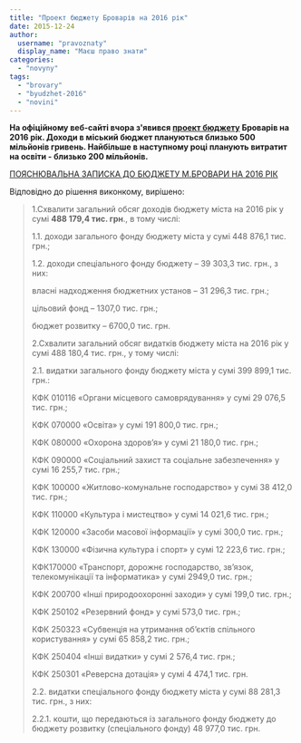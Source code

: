```yaml
---
title: "Проект бюджету Броварів на 2016 рік"
date: 2015-12-24
author: 
  username: "pravoznaty"
  display_name: "Маєш право знати"
categories: 
  - "novyny"
tags: 
  - "brovary"
  - "byudzhet-2016"
  - "novini"
---
```


**На офіційному веб-сайті вчора з'явився [проект бюджету](https://brovary-rada.gov.ua/r%D1%96shennya-vikonavchogo-kom%D1%96tetu-v%D1%96d-22122015%E2%84%96778pro-proekt-byudzhetu-m%D1%96sta-na-2016-r%D1%96k) Броварів на 2016 рік. Доходи в міський бюджет плануються близько 500 мільйонів гривень. Найбільше в наступному році планують витратит на освіти - близько 200 мільйонів.**

[ПОЯСНЮВАЛЬНА ЗАПИСКА ДО БЮДЖЕТУ М.БРОВАРИ НА 2016 РІК](https://onedrive.live.com/redir?resid=72571393D4771099!4897&authkey=!AMA2H8QucBle5VM&ithint=file%2cdoc)

Відповідно до рішення виконкому, вирішено:

> 1.Схвалити загальний обсяг доходів бюджету міста на 2016 рік у сумі **488 179,4 тис. грн**., в тому числі:
> 
> 1.1. доходи загального фонду бюджету міста у сумі 448 876,1 тис. грн.;
> 
> 1.2. доходи спеціального фонду бюджету – 39 303,3 тис. грн., з них:
> 
> власні надходження бюджетних установ – 31 296,3 тис. грн.;
> 
> цільовий фонд – 1307,0 тис. грн.;
> 
> бюджет розвитку – 6700,0 тис. грн.
> 
> 2.Схвалити загальний обсяг видатків бюджету міста на 2016 рік у сумі 488 180,4 тис. грн., у тому числі:
> 
> 2.1. видатки загального фонду бюджету міста у сумі 399 899,1 тис. грн.:
> 
> КФК 010116 «Органи місцевого самоврядування» у сумі 29 076,5 тис. грн.;
> 
> КФК 070000 «Освіта» у сумі 191 800,0 тис. грн.;
> 
> КФК 080000 «Охорона здоров’я» у сумі 21 180,0 тис. грн.;
> 
> КФК 090000 «Соціальний захист та соціальне забезпечення» у сумі 16 255,7 тис. грн.;
> 
> КФК 100000 «Житлово-комунальне господарство» у сумі 38 412,0 тис. грн.;
> 
> КФК 110000 «Культура і мистецтво» у сумі 14 021,6 тис. грн.;
> 
> КФК 120000 «Засоби масової інформації» у сумі 300,0 тис. грн.;
> 
> КФК 130000 «Фізична культура і спорт» у сумі 12 223,6 тис. грн.;
> 
> КФК170000 «Транспорт, дорожнє господарство, зв’язок, телекомунікації та інформатика» у сумі 2949,0 тис. грн.;
> 
> КФК 200700 «Інші природоохоронні заходи» у сумі 199,0 тис. грн.;
> 
> КФК 250102 «Резервний фонд» у сумі 573,0 тис. грн.;
> 
> КФК 250323 «Субвенція на утримання об’єктів спільного користування» у сумі 65 858,2 тис. грн.;
> 
> КФК 250404 «Інші видатки» у сумі 2 576,4 тис. грн.;
> 
> КФК 250301 «Реверсна дотація» у сумі 4 474,1 тис. грн.
> 
> 2.2. видатки спеціального фонду бюджету міста у сумі 88 281,3 тис. грн., з них:
> 
> 2.2.1. кошти, що передаються із загального фонду бюджету до бюджету розвитку (спеціального фонду) 48 977,0 тис. грн.
